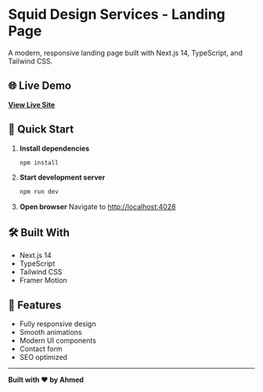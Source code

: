# Squid Design Services - Landing Page

A modern, responsive landing page built with Next.js 14, TypeScript, and Tailwind CSS.

## 🌐 Live Demo

**[View Live Site](https://coldwell-banker-uae.vercel.app/)**

## 🚀 Quick Start

1. **Install dependencies**
   ```bash
   npm install
   ```

2. **Start development server**
   ```bash
   npm run dev
   ```

3. **Open browser**
   Navigate to [http://localhost:4028](http://localhost:4028)

## 🛠️ Built With

- Next.js 14
- TypeScript
- Tailwind CSS
- Framer Motion

## 📱 Features

- Fully responsive design
- Smooth animations
- Modern UI components
- Contact form
- SEO optimized

---

**Built with ❤️ by Ahmed**